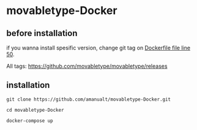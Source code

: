 # movabletype-Docker

## before installation

if you wanna install spesific version, change git tag on [Dockerfile file line 50](https://github.com/om3rcitak/movabletype-Docker/blob/master/Dockerfile#L50).

All tags: https://github.com/movabletype/movabletype/releases

## installation

`git clone https://github.com/amanualt/movabletype-Docker.git`

`cd movabletype-Docker`

`docker-compose up`

